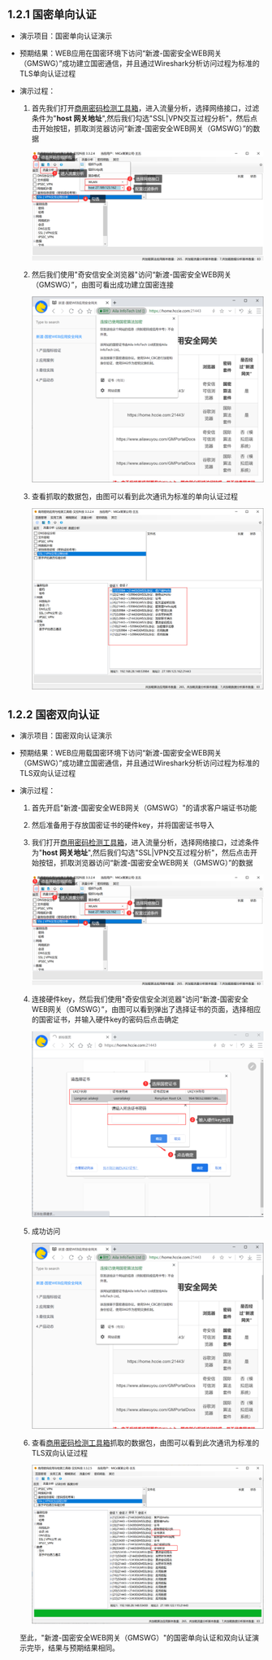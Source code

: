 ## 1.2.1 国密单向认证

* 演示项目：国密单向认证演示

* 预期结果：WEB应用在国密环境下访问“新渡-国密安全WEB网关（GMSWG）”成功建立国密通信，并且通过Wireshark分析访问过程为标准的TLS单向认证过程

* 演示过程：

  1. 首先我们打开[商用密码检测工具箱](https://www.ailawuyou.com/micetoolbox/)，进入流量分析，选择网络接口，过滤条件为"**host 网关地址**",然后我们勾选"SSL|VPN交互过程分析"，然后点击开始按钮，抓取浏览器访问“新渡-国密安全WEB网关（GMSWG）”的数据

     ![image-20220602164019887](../image/MiCeZhua.png ':size=75%')

  2. 然后我们使用"奇安信安全浏览器"访问“新渡-国密安全WEB网关（GMSWG）”，由图可看出成功建立国密连接

     ![gm_cbc](../image/gm_cbc.png ':size=75%')

  3. 查看抓取的数据包，由图可以看到此次通讯为标准的单向认证过程

     ![image-20220602165003349](../image/danxiang.png ':size=75%')

## 1.2.2 国密双向认证

* 演示项目：国密双向认证演示

* 预期结果：WEB应用载国密环境下访问“新渡-国密安全WEB网关（GMSWG）”成功建立国密通信，并且通过Wireshark分析访问过程为标准的TLS双向认证过程

* 演示过程：

  1. 首先开启"新渡-国密安全WEB网关（GMSWG）"的请求客户端证书功能

  2. 然后准备用于存放国密证书的硬件key，并将国密证书导入

  3. 我们打开[商用密码检测工具箱](https://www.ailawuyou.com/micetoolbox/)，进入流量分析，选择网络接口，过滤条件为"**host 网关地址**",然后我们勾选"SSL|VPN交互过程分析"，然后点击开始按钮，抓取浏览器访问“新渡-国密安全WEB网关（GMSWG）”的数据

     ![image-20220602164019887](../image/MiCeZhua.png ':size=75%')

  4. 连接硬件key，然后我们使用"奇安信安全浏览器"访问“新渡-国密安全WEB网关（GMSWG）”，由图可以看到弹出了选择证书的页面，选择相应的国密证书，并输入硬件key的密码后点击确定

     ![shuangxiang](../image/shuangxiang.png ':size=75%')

  5. 成功访问

     ![gm_cbc](../image/gm_cbc.png ':size=75%')

  6. 查看[商用密码检测工具箱](https://www.ailawuyou.com/micetoolbox/)抓取的数据包，由图可以看到此次通讯为标准的TLS双向认证过程
  
     ![image-20220606171209502](../image/shuang_.png ':size=75%')
  
  至此，"新渡-国密安全WEB网关（GMSWG）"的国密单向认证和双向认证演示完毕，结果与预期结果相同。

